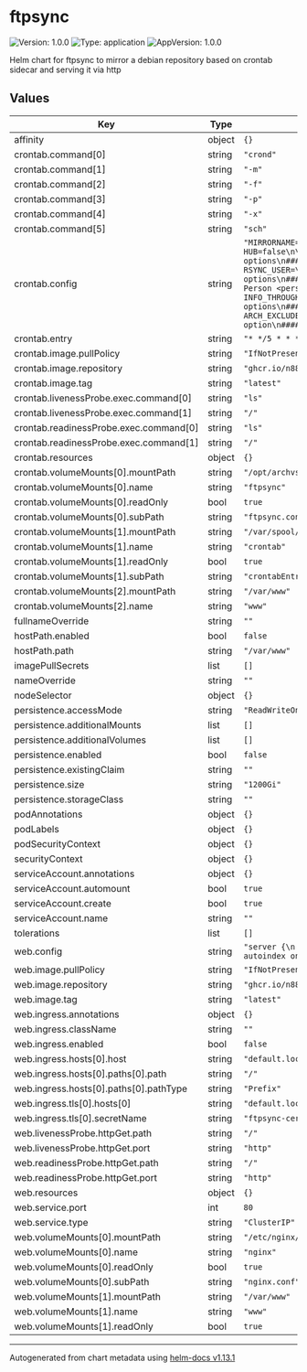 # ftpsync

![Version: 1.0.0](https://img.shields.io/badge/Version-1.0.0-informational?style=flat-square) ![Type: application](https://img.shields.io/badge/Type-application-informational?style=flat-square) ![AppVersion: 1.0.0](https://img.shields.io/badge/AppVersion-1.0.0-informational?style=flat-square)

Helm chart for ftpsync to mirror a debian repository based on crontab sidecar and serving it via http

## Values

| Key | Type | Default | Description |
|-----|------|---------|-------------|
| affinity | object | `{}` |  |
| crontab.command[0] | string | `"crond"` |  |
| crontab.command[1] | string | `"-m"` |  |
| crontab.command[2] | string | `"-f"` |  |
| crontab.command[3] | string | `"-p"` |  |
| crontab.command[4] | string | `"-x"` |  |
| crontab.command[5] | string | `"sch"` |  |
| crontab.config | string | `"MIRRORNAME=\"default.local\"\nTO=\"/var/www/debian\"\nLOGNAME=\"ftpsync\"\n\n# MAILTO=\"$LOGNAME\"\n# HUB=false\n\n########################################################################\n## Connection options\n########################################################################\n\nRSYNC_HOST=deb.debian.org\nRSYNC_PATH=\"debian\"\n# RSYNC_USER=\n# RSYNC_PASSWORD=\n\n########################################################################\n## Mirror information options\n########################################################################\n\n# INFO_MAINTAINER=\"Admins <admins@example.com>, Person <person@example.com>\"\n# INFO_SPONSOR=\"Example <https://example.com>\"\n# INFO_COUNTRY=DE\n# INFO_LOCATION=\"Example\"\n# INFO_THROUGHPUT=10Gb\n\n########################################################################\n## Include and exclude options\n########################################################################\n\nARCH_INCLUDE=\"all amd64 arm64 source\"\n# ARCH_EXCLUDE=\n\n########################################################################\n## Log option\n########################################################################\n\n# LOGDIR=\n"` |  |
| crontab.entry | string | `"* */5 * * * ftpsync /opt/archvsync/bin/ftpsync-cron"` |  |
| crontab.image.pullPolicy | string | `"IfNotPresent"` |  |
| crontab.image.repository | string | `"ghcr.io/n888/ftpsync"` |  |
| crontab.image.tag | string | `"latest"` |  |
| crontab.livenessProbe.exec.command[0] | string | `"ls"` |  |
| crontab.livenessProbe.exec.command[1] | string | `"/"` |  |
| crontab.readinessProbe.exec.command[0] | string | `"ls"` |  |
| crontab.readinessProbe.exec.command[1] | string | `"/"` |  |
| crontab.resources | object | `{}` |  |
| crontab.volumeMounts[0].mountPath | string | `"/opt/archvsync/etc/ftpsync.conf"` |  |
| crontab.volumeMounts[0].name | string | `"ftpsync"` |  |
| crontab.volumeMounts[0].readOnly | bool | `true` |  |
| crontab.volumeMounts[0].subPath | string | `"ftpsync.conf"` |  |
| crontab.volumeMounts[1].mountPath | string | `"/var/spool/cron/crontabs/root"` |  |
| crontab.volumeMounts[1].name | string | `"crontab"` |  |
| crontab.volumeMounts[1].readOnly | bool | `true` |  |
| crontab.volumeMounts[1].subPath | string | `"crontabEntry"` |  |
| crontab.volumeMounts[2].mountPath | string | `"/var/www"` |  |
| crontab.volumeMounts[2].name | string | `"www"` |  |
| fullnameOverride | string | `""` |  |
| hostPath.enabled | bool | `false` |  |
| hostPath.path | string | `"/var/www"` |  |
| imagePullSecrets | list | `[]` |  |
| nameOverride | string | `""` |  |
| nodeSelector | object | `{}` |  |
| persistence.accessMode | string | `"ReadWriteOnce"` |  |
| persistence.additionalMounts | list | `[]` |  |
| persistence.additionalVolumes | list | `[]` |  |
| persistence.enabled | bool | `false` |  |
| persistence.existingClaim | string | `""` |  |
| persistence.size | string | `"1200Gi"` |  |
| persistence.storageClass | string | `""` |  |
| podAnnotations | object | `{}` |  |
| podLabels | object | `{}` |  |
| podSecurityContext | object | `{}` |  |
| securityContext | object | `{}` |  |
| serviceAccount.annotations | object | `{}` |  |
| serviceAccount.automount | bool | `true` |  |
| serviceAccount.create | bool | `true` |  |
| serviceAccount.name | string | `""` |  |
| tolerations | list | `[]` |  |
| web.config | string | `"server {\n  listen 80 default_server;\n  listen [::]:80 default_server;\n\n  server_name _;\n\n  location / {\n    root /var/www;\n    autoindex on;\n  }\n}\n"` |  |
| web.image.pullPolicy | string | `"IfNotPresent"` |  |
| web.image.repository | string | `"ghcr.io/n888/ftpsync"` |  |
| web.image.tag | string | `"latest"` |  |
| web.ingress.annotations | object | `{}` |  |
| web.ingress.className | string | `""` |  |
| web.ingress.enabled | bool | `false` |  |
| web.ingress.hosts[0].host | string | `"default.local"` |  |
| web.ingress.hosts[0].paths[0].path | string | `"/"` |  |
| web.ingress.hosts[0].paths[0].pathType | string | `"Prefix"` |  |
| web.ingress.tls[0].hosts[0] | string | `"default.local"` |  |
| web.ingress.tls[0].secretName | string | `"ftpsync-cert"` |  |
| web.livenessProbe.httpGet.path | string | `"/"` |  |
| web.livenessProbe.httpGet.port | string | `"http"` |  |
| web.readinessProbe.httpGet.path | string | `"/"` |  |
| web.readinessProbe.httpGet.port | string | `"http"` |  |
| web.resources | object | `{}` |  |
| web.service.port | int | `80` |  |
| web.service.type | string | `"ClusterIP"` |  |
| web.volumeMounts[0].mountPath | string | `"/etc/nginx/sites-available/default"` |  |
| web.volumeMounts[0].name | string | `"nginx"` |  |
| web.volumeMounts[0].readOnly | bool | `true` |  |
| web.volumeMounts[0].subPath | string | `"nginx.conf"` |  |
| web.volumeMounts[1].mountPath | string | `"/var/www"` |  |
| web.volumeMounts[1].name | string | `"www"` |  |
| web.volumeMounts[1].readOnly | bool | `true` |  |

----------------------------------------------
Autogenerated from chart metadata using [helm-docs v1.13.1](https://github.com/norwoodj/helm-docs/releases/v1.13.1)
